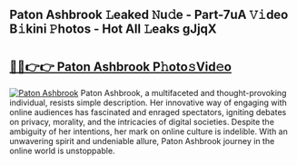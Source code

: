 ## Paton Ashbrook 𝙻eaked 𝙽u𝚍e - Part-7uA 𝚅𝚒deo B𝚒kini 𝙿hotos - Hot All 𝙻eaks gJjqX

# <h2><a href="http://ld0mh7t.urlbe.top/?page=Paton+Ashbrook">🔗🔗👉👉 Paton Ashbrook P𝚑oto𝚜Vid𝚎o</a></h2>

[![Paton Ashbrook](https://i.imgur.com/eBuTRDB.gif)](http://ld0mh7t.urlbe.top/?page=Paton+Ashbrook)
Paton Ashbrook, a multifaceted and thought-provoking individual, resists simple description. Her innovative way of engaging with online audiences has fascinated and enraged spectators, igniting debates on privacy, morality, and the intricacies of digital societies. Despite the ambiguity of her intentions, her mark on online culture is indelible. With an unwavering spirit and undeniable allure, Paton Ashbrook journey in the online world is unstoppable.
